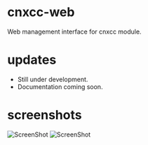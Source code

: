 cnxcc-web
=========

Web management interface for cnxcc module. 

updates
=========
- Still under development. 
- Documentation coming soon.

screenshots
=========
![ScreenShot](http://caruizdiaz.com/wp-content/uploads/2013/01/cnxcc-1024x433.png)
![ScreenShot](http://caruizdiaz.com/wp-content/uploads/2013/01/cnxcc1-1024x506.png)



